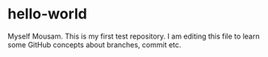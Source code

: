 # hello-world
Myself Mousam. This is my first test repository.
I am editing this file to learn some GitHub concepts about branches, commit etc.
